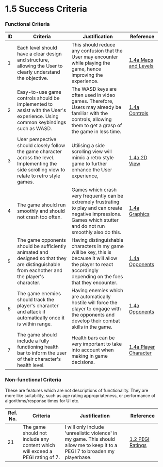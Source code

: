 # 1.5 Success Criteria

### Functional Criteria

| ID | Criteria                                                                                                                                         | Justification                                                                                                                                                         | Reference                                                                           |
| -- | ------------------------------------------------------------------------------------------------------------------------------------------------ | --------------------------------------------------------------------------------------------------------------------------------------------------------------------- | ----------------------------------------------------------------------------------- |
| 1  | Each level should have a clear design and structure, allowing the User to clearly understand the objective.                                      | This should reduce any confusion that the User may encounter while playing the game, hence improving the experience.                                                  | [1.4a Maps and Levels](1.4a-features-of-the-proposed-solution.md#maps-and-levels.)  |
| 2  | Easy-to-use game controls should be implemented to assist with the User's experience. Using common keybindings such as WASD.                     | The WASD keys are often used in video games. Therefore, Users may already be familiar with the controls, allowing them to get a grasp of the game in less time.       | [1.4a Controls](1.4a-features-of-the-proposed-solution.md#controls.)                |
| 3  | User perspective should closely follow the game character across the level. Implementing the side scrolling view to relate to retro style games. | Utilising a side scrolling view will mimic a retro style game to further enhance the User experience,                                                                 | [1.4a 2D View](1.4a-features-of-the-proposed-solution.md#2d-view.)                  |
| 4  | The game should run smoothly and should not crash too often.                                                                                     | Games which crash very frequently can be extremely frustrating to play and can create negative impressions. Games which stutter and do not run smoothly also do this. | [1.4a Graphics](1.4a-features-of-the-proposed-solution.md#graphics.)                |
| 5  | The game opponents should be sufficiently animated and designed so that they are distinguishable from eachother and the player's character.      | Having distinguishable characters in my game will be key, this is because it will allow the player to react accordingly depending on the foes that they encounter.    | [1.4a Opponents](1.4a-features-of-the-proposed-solution.md#opponents.)              |
| 6  | The game enemies should track the player's character and attack it automatically once it is within range.                                        | Having enemies which are automatically hostile will force the player to engage with the opponents and develop their combat skills in the game.                        | [1.4a Opponents](1.4a-features-of-the-proposed-solution.md#opponents.)              |
| 7  | The game should include a fully functioning health bar to inform the user of their character's health level.                                     | Health bars can be very important to take into account when making in game decisions.                                                                                 | [1.4a Player Character](1.4a-features-of-the-proposed-solution.md#player-character) |

### Non-functional Criteria

These are features which are not descriptions of functionality. They are more like suitability, such as age rating appropriateness, or performance of algorithms/response times for UI etc.

| Ref. No. | Criteria                                                                      | Justification                                                                                                                | Reference                                            |
| -------- | ----------------------------------------------------------------------------- | ---------------------------------------------------------------------------------------------------------------------------- | ---------------------------------------------------- |
| 21       | The game should not include any content which will exceed a PEGI rating of 7. | I will only include 'unrealistic violence' in my game. This should allow me to keep it to a PEGI 7 to broaden my playerbase. | [1.2 PEGI Ratings](1.2-stakeholders.md#pegi-ratings) |
